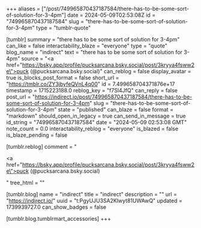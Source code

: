 +++
aliases = ["/post/749965870437187584/there-has-to-be-some-sort-of-solution-for-3-4pm"]
date = 2024-05-09T02:53:08Z
id = "749965870437187584"
slug = "there-has-to-be-some-sort-of-solution-for-3-4pm"
type = "tumblr-quote"

[tumblr]
summary = "there has to be some sort of solution for 3-4pm"
can_like = false
interactability_blaze = "everyone"
type = "quote"
blog_name = "indirect"
text = "there has to be some sort of solution for 3-4pm"
source = "<a href=\"https://bsky.app/profile/pucksarcana.bsky.social/post/3kryya4fsww2e\">puck (@pucksarcana.bsky.social)</a>"
can_reblog = false
display_avatar = true
is_blocks_post_format = false
short_url = "https://tmblr.co/ZY3jbyfeQVnL4q00"
id = 7.499658704371876e+17
timestamp = 1715223188.0
reblog_key = "f7Sl4JfQ"
can_reply = false
post_url = "https://indirect.io/post/749965870437187584/there-has-to-be-some-sort-of-solution-for-3-4pm"
slug = "there-has-to-be-some-sort-of-solution-for-3-4pm"
state = "published"
can_blaze = false
format = "markdown"
should_open_in_legacy = true
can_send_in_message = true
id_string = "749965870437187584"
date = "2024-05-09 02:53:08 GMT"
note_count = 0.0
interactability_reblog = "everyone"
is_blazed = false
is_blaze_pending = false

[tumblr.reblog]
comment = "<p><a href=\"https://bsky.app/profile/pucksarcana.bsky.social/post/3kryya4fsww2e\">puck (@pucksarcana.bsky.social)</a></p>"
tree_html = ""

[tumblr.blog]
name = "indirect"
title = "indirect"
description = ""
url = "https://indirect.io/"
uuid = "t:PgyUJU3SA2Klwyt81UWAwQ"
updated = 1739939727.0
can_show_badges = false

[tumblr.blog.tumblrmart_accessories]
+++
